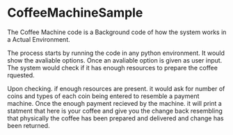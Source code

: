 # CoffeeMachineSample
The Coffee Machine code is a Background code of how the system works in a Actual Environment.

The process starts by running the code in any python environment.
It would show the avaliable options.
Once an avaliable option is given as user input. The system would check if it has enough resources to prepare the coffee rquested.

Upon checking. if enough resources are present. it would ask for number of coins and types of each coin being entered to resemble a payment machine.
Once the enough payment recieved by the machine. it will print a statment that here is your coffee and give you the change back resembling that physically
the coffee has been prepared and delivered and change has been returned.
